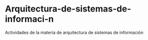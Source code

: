 # Arquitectura-de-sistemas-de-informaci-n
Actividades de la materia de arquitectura de sistemas de información
